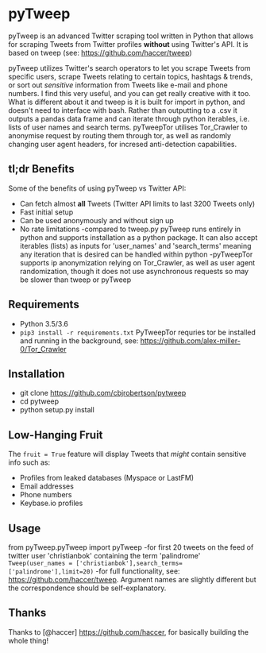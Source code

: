 # pyTweep


pyTweep is an advanced Twitter scraping tool written in Python that allows for scraping Tweets from Twitter profiles **without** using Twitter's API. It is based on tweep (see: https://github.com/haccer/tweep)

pyTweep utilizes Twitter's search operators to let you scrape Tweets from specific users, scrape Tweets relating to certain topics, hashtags & trends, or sort out *sensitive* information from Tweets like e-mail and phone numbers. I find this very useful, and you can get really creative with it too. What is different about it and tweep is it is built for import in python, and doesn't need to interface with bash. Rather than outputting to a .csv it outputs a pandas data frame and can iterate through python iterables, i.e. lists of user names and search terms. pyTweepTor utilises Tor_Crawler to anonymise request by routing them through tor, as well as randomly changing user agent headers, for incresed anti-detection capabilities.

## tl;dr Benefits
Some of the benefits of using pyTweep vs Twitter API:
- Can fetch almost __all__ Tweets (Twitter API limits to last 3200 Tweets only)
- Fast initial setup
- Can be used anonymously and without sign up
- No rate limitations
-compared to tweep.py pyTweep runs entirely in python and supports installation as a python package. It can also accept iterables (lists) as inputs for 'user_names' and 'search_terms' meaning any iteration that is desired can be handled within python
-pyTweepTor supports ip anonymization relying on Tor_Crawler, as well as user agent randomization, though it does not use asynchronous requests so may be slower than tweep or pyTweep

## Requirements
- Python 3.5/3.6
- `pip3 install -r requirements.txt`
PyTweepTor requries  tor be installed and running in the background, see: https://github.com/alex-miller-0/Tor_Crawler

## Installation
- git clone https://github.com/cbjrobertson/pytweep
- cd pytweep
- python setup.py install


## Low-Hanging Fruit
The `fruit = True` feature will display Tweets that *might* contain sensitive info such as:
- Profiles from leaked databases (Myspace or LastFM)
- Email addresses
- Phone numbers
- Keybase.io profiles

## Usage
from pyTweep.pyTweep import pyTweep
-for first 20 tweets on the feed of twitter user 'christianbok' containing the term 'palindrome'
`Tweep(user_names = ['christianbok'],search_terms=['palindrome'],limit=20)`
-for full functionality, see: https://github.com/haccer/tweep. Argument names are slightly different but the correspondence should be self-explanatory.


## Thanks
Thanks to [@haccer] https://github.com/haccer, for basically building the whole thing!

